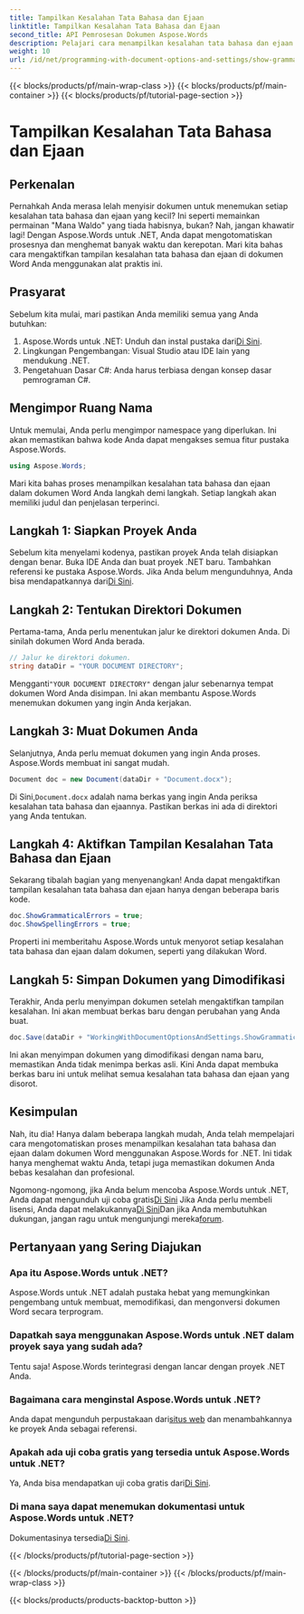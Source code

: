 ```yaml
---
title: Tampilkan Kesalahan Tata Bahasa dan Ejaan
linktitle: Tampilkan Kesalahan Tata Bahasa dan Ejaan
second_title: API Pemrosesan Dokumen Aspose.Words
description: Pelajari cara menampilkan kesalahan tata bahasa dan ejaan dalam dokumen Word menggunakan Aspose.Words untuk .NET dengan tutorial komprehensif ini.
weight: 10
url: /id/net/programming-with-document-options-and-settings/show-grammatical-and-spelling-errors/
---
```


{{< blocks/products/pf/main-wrap-class >}}
{{< blocks/products/pf/main-container >}}
{{< blocks/products/pf/tutorial-page-section >}}

# Tampilkan Kesalahan Tata Bahasa dan Ejaan

## Perkenalan

Pernahkah Anda merasa lelah menyisir dokumen untuk menemukan setiap kesalahan tata bahasa dan ejaan yang kecil? Ini seperti memainkan permainan "Mana Waldo" yang tiada habisnya, bukan? Nah, jangan khawatir lagi! Dengan Aspose.Words untuk .NET, Anda dapat mengotomatiskan prosesnya dan menghemat banyak waktu dan kerepotan. Mari kita bahas cara mengaktifkan tampilan kesalahan tata bahasa dan ejaan di dokumen Word Anda menggunakan alat praktis ini.

## Prasyarat

Sebelum kita mulai, mari pastikan Anda memiliki semua yang Anda butuhkan:

1.  Aspose.Words untuk .NET: Unduh dan instal pustaka dari[Di Sini](https://releases.aspose.com/words/net/).
2. Lingkungan Pengembangan: Visual Studio atau IDE lain yang mendukung .NET.
3. Pengetahuan Dasar C#: Anda harus terbiasa dengan konsep dasar pemrograman C#.

## Mengimpor Ruang Nama

Untuk memulai, Anda perlu mengimpor namespace yang diperlukan. Ini akan memastikan bahwa kode Anda dapat mengakses semua fitur pustaka Aspose.Words.

```csharp
using Aspose.Words;
```

Mari kita bahas proses menampilkan kesalahan tata bahasa dan ejaan dalam dokumen Word Anda langkah demi langkah. Setiap langkah akan memiliki judul dan penjelasan terperinci.

## Langkah 1: Siapkan Proyek Anda

 Sebelum kita menyelami kodenya, pastikan proyek Anda telah disiapkan dengan benar. Buka IDE Anda dan buat proyek .NET baru. Tambahkan referensi ke pustaka Aspose.Words. Jika Anda belum mengunduhnya, Anda bisa mendapatkannya dari[Di Sini](https://releases.aspose.com/words/net/).

## Langkah 2: Tentukan Direktori Dokumen

Pertama-tama, Anda perlu menentukan jalur ke direktori dokumen Anda. Di sinilah dokumen Word Anda berada.

```csharp
// Jalur ke direktori dokumen.
string dataDir = "YOUR DOCUMENT DIRECTORY";
```

 Mengganti`"YOUR DOCUMENT DIRECTORY"` dengan jalur sebenarnya tempat dokumen Word Anda disimpan. Ini akan membantu Aspose.Words menemukan dokumen yang ingin Anda kerjakan.

## Langkah 3: Muat Dokumen Anda

Selanjutnya, Anda perlu memuat dokumen yang ingin Anda proses. Aspose.Words membuat ini sangat mudah.

```csharp
Document doc = new Document(dataDir + "Document.docx");
```

 Di Sini,`Document.docx` adalah nama berkas yang ingin Anda periksa kesalahan tata bahasa dan ejaannya. Pastikan berkas ini ada di direktori yang Anda tentukan.

## Langkah 4: Aktifkan Tampilan Kesalahan Tata Bahasa dan Ejaan

Sekarang tibalah bagian yang menyenangkan! Anda dapat mengaktifkan tampilan kesalahan tata bahasa dan ejaan hanya dengan beberapa baris kode.

```csharp
doc.ShowGrammaticalErrors = true;
doc.ShowSpellingErrors = true;
```

Properti ini memberitahu Aspose.Words untuk menyorot setiap kesalahan tata bahasa dan ejaan dalam dokumen, seperti yang dilakukan Word.

## Langkah 5: Simpan Dokumen yang Dimodifikasi

Terakhir, Anda perlu menyimpan dokumen setelah mengaktifkan tampilan kesalahan. Ini akan membuat berkas baru dengan perubahan yang Anda buat.

```csharp
doc.Save(dataDir + "WorkingWithDocumentOptionsAndSettings.ShowGrammaticalAndSpellingErrors.docx");
```

Ini akan menyimpan dokumen yang dimodifikasi dengan nama baru, memastikan Anda tidak menimpa berkas asli. Kini Anda dapat membuka berkas baru ini untuk melihat semua kesalahan tata bahasa dan ejaan yang disorot.

## Kesimpulan

Nah, itu dia! Hanya dalam beberapa langkah mudah, Anda telah mempelajari cara mengotomatiskan proses menampilkan kesalahan tata bahasa dan ejaan dalam dokumen Word menggunakan Aspose.Words for .NET. Ini tidak hanya menghemat waktu Anda, tetapi juga memastikan dokumen Anda bebas kesalahan dan profesional.

 Ngomong-ngomong, jika Anda belum mencoba Aspose.Words untuk .NET, Anda dapat mengunduh uji coba gratis[Di Sini](https://releases.aspose.com/) Jika Anda perlu membeli lisensi, Anda dapat melakukannya[Di Sini](https://purchase.aspose.com/buy)Dan jika Anda membutuhkan dukungan, jangan ragu untuk mengunjungi mereka[forum](https://forum.aspose.com/c/words/8).

## Pertanyaan yang Sering Diajukan

### Apa itu Aspose.Words untuk .NET?
Aspose.Words untuk .NET adalah pustaka hebat yang memungkinkan pengembang untuk membuat, memodifikasi, dan mengonversi dokumen Word secara terprogram.

### Dapatkah saya menggunakan Aspose.Words untuk .NET dalam proyek saya yang sudah ada?
Tentu saja! Aspose.Words terintegrasi dengan lancar dengan proyek .NET Anda.

### Bagaimana cara menginstal Aspose.Words untuk .NET?
 Anda dapat mengunduh perpustakaan dari[situs web](https://releases.aspose.com/words/net/) dan menambahkannya ke proyek Anda sebagai referensi.

### Apakah ada uji coba gratis yang tersedia untuk Aspose.Words untuk .NET?
 Ya, Anda bisa mendapatkan uji coba gratis dari[Di Sini](https://releases.aspose.com/).

### Di mana saya dapat menemukan dokumentasi untuk Aspose.Words untuk .NET?
 Dokumentasinya tersedia[Di Sini](https://reference.aspose.com/words/net/).

{{< /blocks/products/pf/tutorial-page-section >}}

{{< /blocks/products/pf/main-container >}}
{{< /blocks/products/pf/main-wrap-class >}}

{{< blocks/products/products-backtop-button >}}
